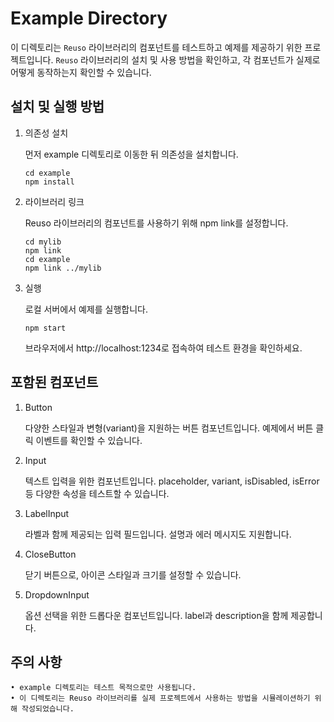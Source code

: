 # Example Directory

이 디렉토리는 `Reuso` 라이브러리의 컴포넌트를 테스트하고 예제를 제공하기 위한 프로젝트입니다. `Reuso` 라이브러리의 설치 및 사용 방법을 확인하고, 각 컴포넌트가 실제로 어떻게 동작하는지 확인할 수 있습니다.

## 설치 및 실행 방법

1. 의존성 설치

   먼저 example 디렉토리로 이동한 뒤 의존성을 설치합니다.

   ```
   cd example
   npm install
   ```

2. 라이브러리 링크

   Reuso 라이브러리의 컴포넌트를 사용하기 위해 npm link를 설정합니다.

   ```
   cd mylib
   npm link
   cd example
   npm link ../mylib
   ```

3. 실행

   로컬 서버에서 예제를 실행합니다.

   ```
   npm start
   ```

   브라우저에서 http://localhost:1234로 접속하여 테스트 환경을 확인하세요.

## 포함된 컴포넌트

1. Button

   다양한 스타일과 변형(variant)을 지원하는 버튼 컴포넌트입니다. 예제에서 버튼 클릭 이벤트를 확인할 수 있습니다.

2. Input

   텍스트 입력을 위한 컴포넌트입니다. placeholder, variant, isDisabled, isError 등 다양한 속성을 테스트할 수 있습니다.

3. LabelInput

   라벨과 함께 제공되는 입력 필드입니다. 설명과 에러 메시지도 지원합니다.

4. CloseButton

   닫기 버튼으로, 아이콘 스타일과 크기를 설정할 수 있습니다.

5. DropdownInput

   옵션 선택을 위한 드롭다운 컴포넌트입니다. label과 description을 함께 제공합니다.

## 주의 사항

    • example 디렉토리는 테스트 목적으로만 사용됩니다.
    • 이 디렉토리는 Reuso 라이브러리를 실제 프로젝트에서 사용하는 방법을 시뮬레이션하기 위해 작성되었습니다.
